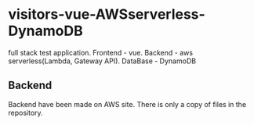 # visitors-vue-AWSserverless-DynamoDB

full stack test application. Frontend - vue. Backend - aws serverless(Lambda, Gateway API). DataBase - DynamoDB

## Backend 

Backend have been made on AWS site. There is only a copy of files in the repository.
